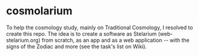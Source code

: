 # cosmolarium
To help the cosmology study, mainly on Traditional Cosmology, I resolved to create this repo. The idea is to create a software as Stelarium (web-stelarium.org) from scratch, as an app and as a web application -- with the signs of the Zodiac and more (see the task's list on Wiki).
